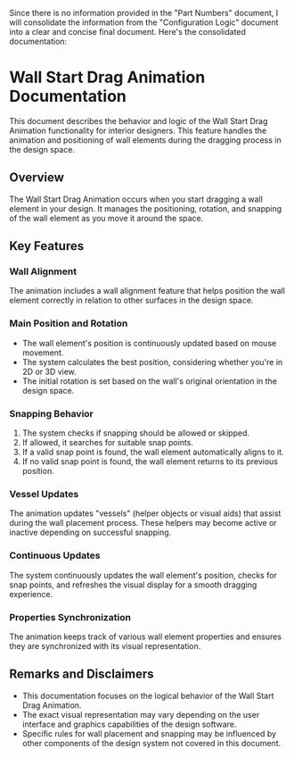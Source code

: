 Since there is no information provided in the "Part Numbers" document, I will consolidate the information from the "Configuration Logic" document into a clear and concise final document. Here's the consolidated documentation:

# Wall Start Drag Animation Documentation

This document describes the behavior and logic of the Wall Start Drag Animation functionality for interior designers. This feature handles the animation and positioning of wall elements during the dragging process in the design space.

## Overview

The Wall Start Drag Animation occurs when you start dragging a wall element in your design. It manages the positioning, rotation, and snapping of the wall element as you move it around the space.

## Key Features

### Wall Alignment

The animation includes a wall alignment feature that helps position the wall element correctly in relation to other surfaces in the design space.

### Main Position and Rotation

- The wall element's position is continuously updated based on mouse movement.
- The system calculates the best position, considering whether you're in 2D or 3D view.
- The initial rotation is set based on the wall's original orientation in the design space.

### Snapping Behavior

1. The system checks if snapping should be allowed or skipped.
2. If allowed, it searches for suitable snap points.
3. If a valid snap point is found, the wall element automatically aligns to it.
4. If no valid snap point is found, the wall element returns to its previous position.

### Vessel Updates

The animation updates "vessels" (helper objects or visual aids) that assist during the wall placement process. These helpers may become active or inactive depending on successful snapping.

### Continuous Updates

The system continuously updates the wall element's position, checks for snap points, and refreshes the visual display for a smooth dragging experience.

### Properties Synchronization

The animation keeps track of various wall element properties and ensures they are synchronized with its visual representation.

## Remarks and Disclaimers

- This documentation focuses on the logical behavior of the Wall Start Drag Animation.
- The exact visual representation may vary depending on the user interface and graphics capabilities of the design software.
- Specific rules for wall placement and snapping may be influenced by other components of the design system not covered in this document.